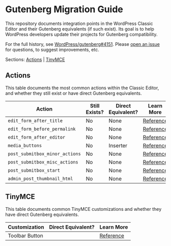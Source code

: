 # Gutenberg Migration Guide

This repository documents integration points in the WordPress Classic Editor and their Gutenberg equivalents (if such exist). Its goal is to help WordPress developers update their projects for Gutenberg compatibility.

For the full history, see [WordPress/gutenberg#4151](https://github.com/WordPress/gutenberg/issues/4151). Please [open an issue](https://github.com/danielbachhuber/gutenberg-migration-guide/issues) for questions, to suggest improvements, etc.

Sections: [Actions](#actions) | [TinyMCE](#tinymce)

## Actions

This table documents the most common actions within the Classic Editor, and whether they still exist or have direct Gutenberg equivalents.

Action | Still Exists? | Direct Equivalent? | Learn More
-|-|-|-
`edit_form_after_title` | No | None | [Reference](action-edit-form.md)
`edit_form_before_permalink` | No | None | [Reference](action-edit-form.md)
`edit_form_after_editor` | No | None | [Reference](action-edit-form.md)
`media_buttons` | No | Inserter | [Reference](action-media-buttons.md)
`post_submitbox_minor_actions` | No | None | [Reference](action-post-submitbox.md)
`post_submitbox_misc_actions` | No | None | [Reference](action-post-submitbox.md)
`post_submitbox_start` | No | None | [Reference](action-post-submitbox.md)
`admin_post_thumbnail_html` | No | None | [Reference](action-admin-post-thumbnail-html.md)

## TinyMCE

This table documents common TinyMCE customizations and whether they have direct Gutenberg equivalents.

Customization | Direct Equivalent? | Learn More
-|-|-
Toolbar Button | | [Reference](tinymce-toolbar-button.md)
